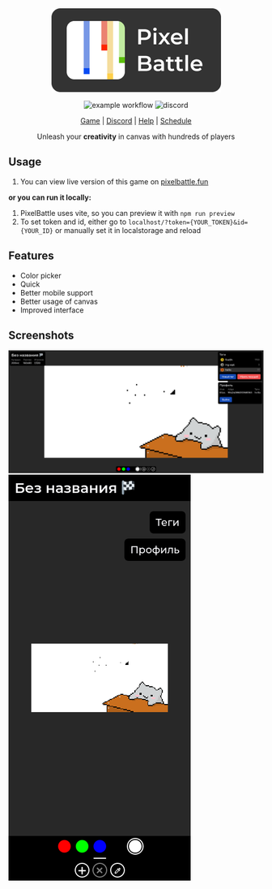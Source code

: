 <div align="center" >
<a href="https://pixelbattle.fun">
<img 
    alt="PixelBattle logo" 
    src="./docs/images/logotype.png">
</a>

<br>

![example workflow](https://github.com/mirdukkkkk/pixelbattle-frontend/actions/workflows/main.yml/badge.svg)
![discord](https://img.shields.io/discord/969933616090075216)

<a href="https://pixelbattle.fun">Game</a> |
<a href="https://discord.gg/XBPyGUv3DT">Discord</a> |
<a href="https://help.pixelbattle.fun/">Help</a> |
<a href="https://help.pixelbattle.fun/schedule">Schedule</a>


</div>
<div align="center">Unleash your <strong>creativity</strong>  in canvas with hundreds of players</div>

## Usage
1. You can view live version of this game on [pixelbattle.fun](https://pixelbattle.fun)

**or you can run it locally:**

1. PixelBattle uses vite, so you can preview it with `npm run preview`
2. To set token and id, either go to `localhost/?token={YOUR_TOKEN}&id={YOUR_ID}` or manually set it in localstorage and reload

## Features 
* Color picker
* Quick
* Better mobile support
* Better usage of canvas
* Improved interface 

## Screenshots
![desktop](./docs/images/screenshots/desktop.png)
![mobile](./docs/images/screenshots/mobile.png)